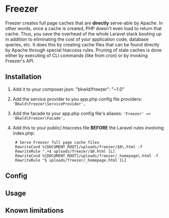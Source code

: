 # Freezer

Freezer creates full page caches that are **directly** serve-able by Apache.  In other words, once a cache is created, PHP doesn't even load to return that cache.  Thus, you save the overhead of the whole Laravel stack booting up in addition to eliminating the cost of your application code, database queries, etc.  It does this by creating cache files that can be found directly by Apache through special htaccess rules.  Pruning of stale caches is done either by executing of CLI commands (like from cron) or by invoking Freezer's API.

## Installation

1. Add it to your composer.json: "bkwld/freezer": "~1.0"
2. Add the service provider to you app.php config file providers: `'Bkwld\Freezer\ServiceProvider',`
3. Add the facade to your app.php config file's aliases: `'Freezer' => 'Bkwld\Freezer\Facade',`
4. Add this to your public/.htaccess file **BEFORE** the Laravel rules involving index.php:

		# Serve Freezer full page cache files
		RewriteCond %{DOCUMENT_ROOT}/uploads/freezer/$0\.html -f
		RewriteRule ^.+$ uploads/freezer/$0.html [L]
		RewriteCond %{DOCUMENT_ROOT}/uploads/freezer/_homepage\.html -f
		RewriteRule ^$ uploads/freezer/_homepage.html [L]
		
## Config

## Usage

## Known limitations